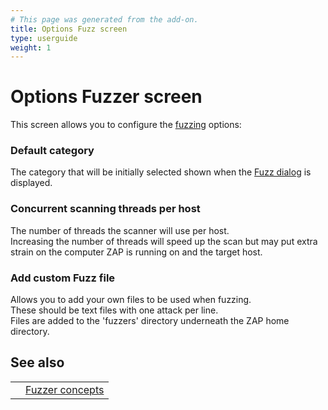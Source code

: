 ```yaml
---
# This page was generated from the add-on.
title: Options Fuzz screen
type: userguide
weight: 1
---
```


# Options Fuzzer screen

This screen allows you to configure the [fuzzing](/docs/desktop/addons/fuzzer/) options:

### Default category

The category that will be initially selected shown when the [Fuzz dialog](/docs/desktop/addons/fuzzer/dialogue/) is displayed.

### Concurrent scanning threads per host

The number of threads the scanner will use per host.  
Increasing the number of threads will speed up the scan but may put extra strain on the computer ZAP is running on and the target host.

### Add custom Fuzz file

Allows you to add your own files to be used when fuzzing.  
These should be text files with one attack per line.  
Files are added to the 'fuzzers' directory underneath the ZAP home directory.

## See also

|   |                                                 |
|---|-------------------------------------------------|
|   | [Fuzzer concepts](/docs/desktop/addons/fuzzer/) |
